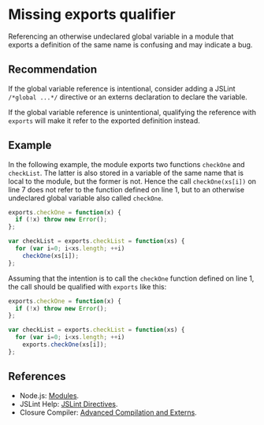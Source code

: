 # Missing exports qualifier
Referencing an otherwise undeclared global variable in a module that exports a definition of the same name is confusing and may indicate a bug.


## Recommendation
If the global variable reference is intentional, consider adding a JSLint `/*global ...*/` directive or an externs declaration to declare the variable.

If the global variable reference is unintentional, qualifying the reference with `exports` will make it refer to the exported definition instead.


## Example
In the following example, the module exports two functions `checkOne` and `checkList`. The latter is also stored in a variable of the same name that is local to the module, but the former is not. Hence the call `checkOne(xs[i])` on line 7 does not refer to the function defined on line 1, but to an otherwise undeclared global variable also called `checkOne`.


```javascript
exports.checkOne = function(x) {
  if (!x) throw new Error();
};

var checkList = exports.checkList = function(xs) {
  for (var i=0; i<xs.length; ++i)
    checkOne(xs[i]);
};
```
Assuming that the intention is to call the `checkOne` function defined on line 1, the call should be qualified with `exports` like this:


```javascript
exports.checkOne = function(x) {
  if (!x) throw new Error();
};

var checkList = exports.checkList = function(xs) {
  for (var i=0; i<xs.length; ++i)
    exports.checkOne(xs[i]);
};
```

## References
* Node.js: [Modules](https://nodejs.org/api/modules.html).
* JSLint Help: [JSLint Directives](http://www.jslint.com/help.html).
* Closure Compiler: [Advanced Compilation and Externs](https://developers.google.com/closure/compiler/docs/api-tutorial3).
